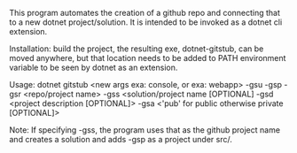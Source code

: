 This program automates the creation of a github repo and connecting that to a new dotnet project/solution.
It is intended to be invoked as a dotnet cli extension.

Installation: build the project, the resulting exe, dotnet-gitstub, can be moved anywhere, but that location needs to be added to PATH environment variable to be seen by dotnet as an extension.

Usage:  dotnet gitstub <new args exa: console, or exa: webapp> -gsu <github user> -gsp <github password> -gsr <repo/project name> -gss <solution/project name [OPTIONAL] -gsd <project description [OPTIONAL]> -gsa <'pub' for public otherwise private [OPTIONAL]>

Note:  If specifying -gss, the program uses that as the github project name and creates a solution and adds -gsp as a project under src/<project>.


